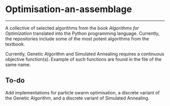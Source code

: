 # Optimisation-an-assemblage
------------------------------
A collective of selected algorithms from the book *Algorithms for Optimization* translated into the Python programming language. Currently, the repositories include some of the most potent algorithms from the textbook.

Currently, Genetic Algorithm and Simulated Annealing requires a continuous objective function(s). Example of such functions are found in the file of the same name.

## To-do
Add implementations for particle swarm optimisation, a discrete variant of the Genetic Algorithm, and a discrete variant of Simulated Annealing.
